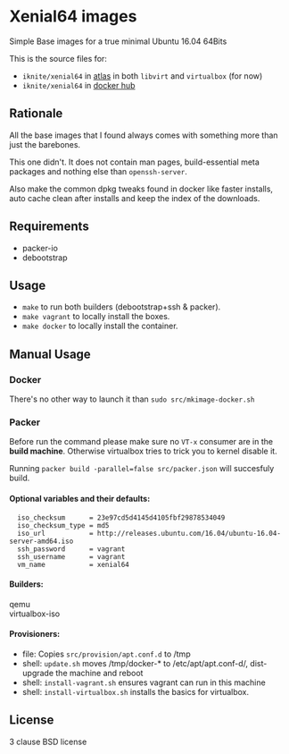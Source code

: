 Xenial64 images
===============


Simple Base images for a true minimal Ubuntu 16.04 64Bits

This is the source files for: 

* `iknite/xenial64` in [atlas](//atlas.hashicorp.com/iknite/boxes/xenial64) in both `libvirt` and `virtualbox` (for now)
* `iknite/xenial64` in [docker hub](//hub.docker.com/u/iknite/xenial64)

Rationale
---------
All the base images that I found always comes with something more than just the barebones. 

This one didn't. It does not contain man pages, build-essential meta packages and nothing else
than `openssh-server`.

Also make the common dpkg tweaks found in docker like faster installs, 
auto cache clean after installs and keep the index of the downloads.

Requirements
------------

* packer-io
* debootstrap

Usage
-----

* `make` to run both builders (debootstrap+ssh & packer).
* `make vagrant` to locally install the boxes.
* `make docker` to locally install the container. 

Manual Usage
------------

### Docker

There's no other way to launch it than `sudo src/mkimage-docker.sh`


### Packer

Before run the command please make sure no `VT-x` consumer are in the **build machine**. Otherwise virtualbox tries to
trick you to kernel disable it. 

Running `packer build -parallel=false src/packer.json` will succesfuly build. 


#### Optional variables and their defaults:

```
  iso_checksum      = 23e97cd5d4145d4105fbf29878534049
  iso_checksum_type = md5
  iso_url           = http://releases.ubuntu.com/16.04/ubuntu-16.04-server-amd64.iso
  ssh_password      = vagrant
  ssh_username      = vagrant
  vm_name           = xenial64
```

#### Builders:

  qemu          
  virtualbox-iso

#### Provisioners:

  * file: Copies `src/provision/apt.conf.d` to /tmp 
  * shell: `update.sh` moves /tmp/docker-* to /etc/apt/apt.conf-d/, dist-upgrade the machine and reboot
  * shell: `install-vagrant.sh` ensures vagrant can run in this machine
  * shell: `install-virtualbox.sh` installs the basics for virtualbox.

License
-------

3 clause BSD license
